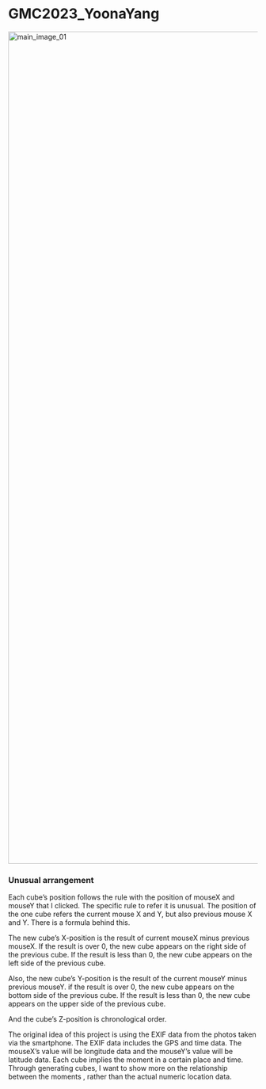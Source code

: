 # GMC2023_YoonaYang
<img width="1680" alt="main_image_01" src="https://user-images.githubusercontent.com/96958198/221167131-b1881284-5a9f-41e0-aca4-9ed732c80d77.png">

<h3> Unusual arrangement </h3>

Each cube’s position follows the rule with the position of mouseX and mouseY that I clicked. The specific rule to refer it is unusual. The position of the one cube refers the current mouse X and Y, but also previous mouse X and Y. There is a formula behind this.

The new cube’s X-position is the result of current mouseX minus previous mouseX. If the result is over 0, the new cube appears on the right side of the previous cube. If the result is less than 0, the new cube appears on the left side of the previous cube. 

Also, the new cube’s Y-position is the result of the current mouseY minus previous mouseY. if the result is over 0, the new cube appears on the bottom side of the previous cube. If the result is less than 0, the new cube appears on the upper side of the previous cube. 

And the cube’s Z-position is chronological order. 

The original idea of this project is using the EXIF data from the photos taken via the smartphone. The EXIF data includes the GPS and time data. The mouseX’s value will be longitude data and the mouseY’s value will be latitude data. Each cube implies the moment in a certain place and time. Through generating cubes, I want to show more on the relationship between the moments , rather than the actual numeric location data. 
